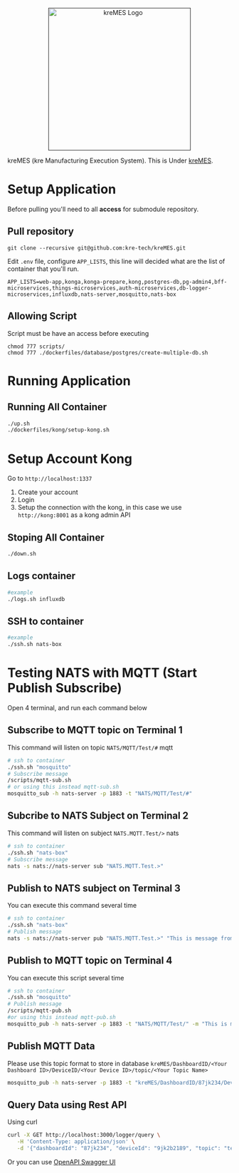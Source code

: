 <p align="center">
  <a href="" target="blank"><img src="https://svgshare.com/i/fmL.svg" width="320" alt="kreMES Logo" /></a>
</p>

kreMES (kre Manufacturing Execution System). This is Under [kreMES](LICENSE).

# Setup Application
Before pulling you'll need to all **access** for submodule repository.

## Pull repository
```
git clone --recursive git@github.com:kre-tech/kreMES.git
```

Edit `.env` file, configure `APP_LISTS`, this line will decided what are the list of container that you'll run.
```
APP_LISTS=web-app,konga,konga-prepare,kong,postgres-db,pg-admin4,bff-microservices,things-microservices,auth-microservices,db-logger-microservices,influxdb,nats-server,mosquitto,nats-box
```
## Allowing Script
Script must be have an access before executing
```
chmod 777 scripts/
chmod 777 ./dockerfiles/database/postgres/create-multiple-db.sh
```

# Running Application

## Running All Container
```bash
./up.sh
./dockerfiles/kong/setup-kong.sh
```

# Setup Account Kong
Go to `http://localhost:1337`
1. Create your account
2. Login
3. Setup the connection with the kong, in this case we use `http://kong:8001` as a kong admin API

## Stoping All Container
```bash
./down.sh
```

## Logs container
```bash
#example
./logs.sh influxdb
```

## SSH to container
```bash
#example
./ssh.sh nats-box
```

# Testing NATS with MQTT (Start Publish Subscribe)
Open 4 terminal, and run each command below

## Subscribe to MQTT topic on Terminal 1
This command will listen on topic `NATS/MQTT/Test/#` mqtt
```bash
# ssh to container
./ssh.sh "mosquitto"
# Subscribe message
/scripts/mqtt-sub.sh
# or using this instead mqtt-sub.sh
mosquitto_sub -h nats-server -p 1883 -t "NATS/MQTT/Test/#"
```

## Subcribe to NATS Subject on Terminal 2
This command will listen on subject `NATS.MQTT.Test/>` nats
```bash
# ssh to container
./ssh.sh "nats-box"
# Subscribe message
nats -s nats://nats-server sub "NATS.MQTT.Test.>"
```

## Publish to NATS subject on Terminal 3
You can execute this command several time
```bash
# ssh to container
./ssh.sh "nats-box"
# Publish message
nats -s nats://nats-server pub "NATS.MQTT.Test.>" "This is message from nats"
```

## Publish to MQTT topic on Terminal 4
You can execute this script several time
```bash
# ssh to container
./ssh.sh "mosquitto"
# Publish message
/scripts/mqtt-pub.sh
#or using this instead mqtt-pub.sh
mosquitto_pub -h nats-server -p 1883 -t "NATS/MQTT/Test/" -m "This is message from mqtt"
```


## Publish MQTT Data
Please use this topic format to store in database
`kreMES/DashboardID/<Your Dashboard ID>/DeviceID/<Your Device ID>/topic/<Your Topic Name>`
```bash
mosquitto_pub -h nats-server -p 1883 -t "kreMES/DashboardID/87jk234/DeviceID/9jk2b2189/topic/temp" -m "80.23"
```

## Query Data using Rest API
Using curl
```bash
curl -X GET http://localhost:3000/logger/query \
   -H 'Content-Type: application/json' \
   -d '{"dashboardId": "87jk234", "deviceId": "9jk2b2189", "topic": "temp"}'
```

Or you can use [OpenAPI Swagger UI](http://localhost:3000/api)